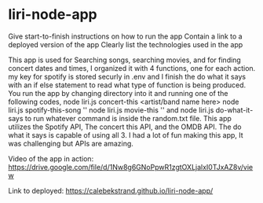 # liri-node-app
Give start-to-finish instructions on how to run the app
Contain a link to a deployed version of the app
Clearly list the technologies used in the app

This app is used for Searching songs, searching movies, and for finding concert dates and times,
I organized it with 4 functions, one for each action. my key for spotify is stored securly in .env and I finish the do what it says with an if else statement to read what type of function is being produced.
You run the app by changing directory into it and running one of the following codes,
node liri.js concert-this <artist/band name here>
node liri.js spotify-this-song '<song name here>'
node liri.js movie-this '<movie name here>'
and node liri.js do-what-it-says to run whatever command is inside the random.txt file.
This app utilizes the Spotify API, The concert this API, and the OMDB API.
The do what it says is capable of using all 3.
I had a lot of fun making this app, It was challenging but APIs are amazing.




Video of the app in action:
https://drive.google.com/file/d/1Nw8g6GNoPpwR1zgtOXLjalxI0TJxAZ8v/view

Link to deployed:
https://calebekstrand.github.io/liri-node-app/